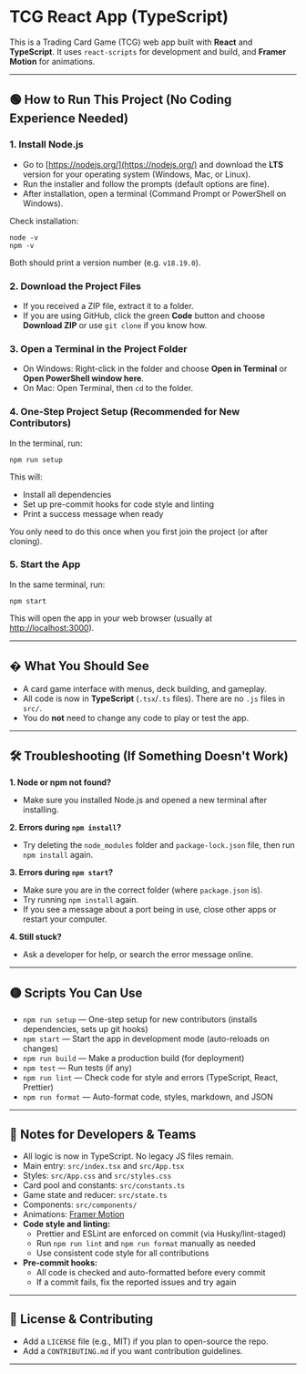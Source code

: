 
# TCG React App (TypeScript)

This is a Trading Card Game (TCG) web app built with **React** and **TypeScript**. It uses `react-scripts` for development and build, and **Framer Motion** for animations.

---

## 🟢 How to Run This Project (No Coding Experience Needed)

### 1. Install Node.js

- Go to [https://nodejs.org/](https://nodejs.org/) and download the **LTS** version for your operating system (Windows, Mac, or Linux).
- Run the installer and follow the prompts (default options are fine).
- After installation, open a terminal (Command Prompt or PowerShell on Windows).

Check installation:

```
node -v
npm -v
```
Both should print a version number (e.g. `v18.19.0`).

### 2. Download the Project Files

- If you received a ZIP file, extract it to a folder.
- If you are using GitHub, click the green **Code** button and choose **Download ZIP** or use `git clone` if you know how.

### 3. Open a Terminal in the Project Folder

- On Windows: Right-click in the folder and choose **Open in Terminal** or **Open PowerShell window here**.
- On Mac: Open Terminal, then `cd` to the folder.


### 4. One-Step Project Setup (Recommended for New Contributors)

In the terminal, run:

```
npm run setup
```

This will:
- Install all dependencies
- Set up pre-commit hooks for code style and linting
- Print a success message when ready

You only need to do this once when you first join the project (or after cloning).

### 5. Start the App

In the same terminal, run:

```
npm start
```

This will open the app in your web browser (usually at [http://localhost:3000](http://localhost:3000)).

---

## � What You Should See

- A card game interface with menus, deck building, and gameplay.
- All code is now in **TypeScript** (`.tsx`/`.ts` files). There are no `.js` files in `src/`.
- You do **not** need to change any code to play or test the app.

---

## 🛠️ Troubleshooting (If Something Doesn't Work)

**1. Node or npm not found?**
  - Make sure you installed Node.js and opened a new terminal after installing.

**2. Errors during `npm install`?**
  - Try deleting the `node_modules` folder and `package-lock.json` file, then run `npm install` again.

**3. Errors during `npm start`?**
  - Make sure you are in the correct folder (where `package.json` is).
  - Try running `npm install` again.
  - If you see a message about a port being in use, close other apps or restart your computer.

**4. Still stuck?**
  - Ask a developer for help, or search the error message online.

---


## 🟡 Scripts You Can Use

- `npm run setup` — One-step setup for new contributors (installs dependencies, sets up git hooks)
- `npm start` — Start the app in development mode (auto-reloads on changes)
- `npm run build` — Make a production build (for deployment)
- `npm test` — Run tests (if any)
- `npm run lint` — Check code for style and errors (TypeScript, React, Prettier)
- `npm run format` — Auto-format code, styles, markdown, and JSON

---


## 📝 Notes for Developers & Teams

- All logic is now in TypeScript. No legacy JS files remain.
- Main entry: `src/index.tsx` and `src/App.tsx`
- Styles: `src/App.css` and `src/styles.css`
- Card pool and constants: `src/constants.ts`
- Game state and reducer: `src/state.ts`
- Components: `src/components/`
- Animations: [Framer Motion](https://www.framer.com/motion/)
- **Code style and linting:**
  - Prettier and ESLint are enforced on commit (via Husky/lint-staged)
  - Run `npm run lint` and `npm run format` manually as needed
  - Use consistent code style for all contributions
- **Pre-commit hooks:**
  - All code is checked and auto-formatted before every commit
  - If a commit fails, fix the reported issues and try again

---

## 📄 License & Contributing

- Add a `LICENSE` file (e.g., MIT) if you plan to open-source the repo.
- Add a `CONTRIBUTING.md` if you want contribution guidelines.

---
